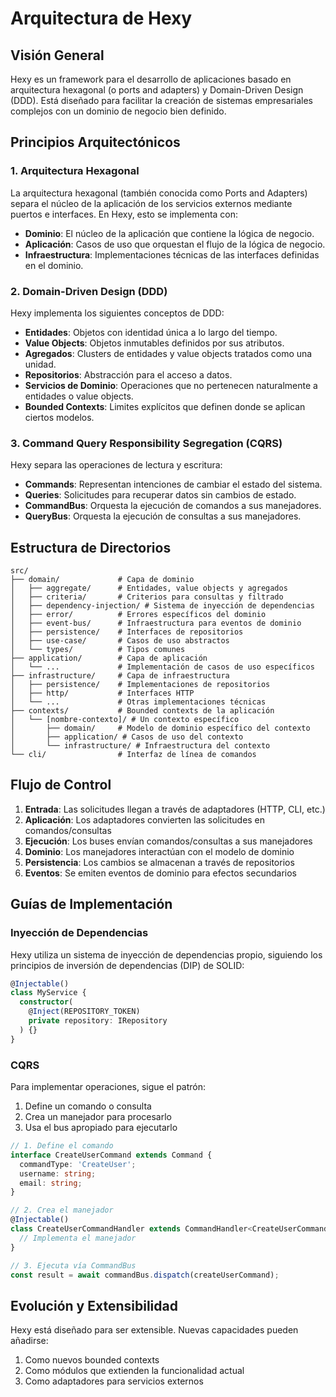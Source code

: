 # Arquitectura de Hexy

## Visión General

Hexy es un framework para el desarrollo de aplicaciones basado en arquitectura hexagonal (o ports and adapters) y Domain-Driven Design (DDD). Está diseñado para facilitar la creación de sistemas empresariales complejos con un dominio de negocio bien definido.

## Principios Arquitectónicos

### 1. Arquitectura Hexagonal

La arquitectura hexagonal (también conocida como Ports and Adapters) separa el núcleo de la aplicación de los servicios externos mediante puertos e interfaces. En Hexy, esto se implementa con:

- **Dominio**: El núcleo de la aplicación que contiene la lógica de negocio.
- **Aplicación**: Casos de uso que orquestan el flujo de la lógica de negocio.
- **Infraestructura**: Implementaciones técnicas de las interfaces definidas en el dominio.

### 2. Domain-Driven Design (DDD)

Hexy implementa los siguientes conceptos de DDD:

- **Entidades**: Objetos con identidad única a lo largo del tiempo.
- **Value Objects**: Objetos inmutables definidos por sus atributos.
- **Agregados**: Clusters de entidades y value objects tratados como una unidad.
- **Repositorios**: Abstracción para el acceso a datos.
- **Servicios de Dominio**: Operaciones que no pertenecen naturalmente a entidades o value objects.
- **Bounded Contexts**: Limites explícitos que definen donde se aplican ciertos modelos.

### 3. Command Query Responsibility Segregation (CQRS)

Hexy separa las operaciones de lectura y escritura:

- **Commands**: Representan intenciones de cambiar el estado del sistema.
- **Queries**: Solicitudes para recuperar datos sin cambios de estado.
- **CommandBus**: Orquesta la ejecución de comandos a sus manejadores.
- **QueryBus**: Orquesta la ejecución de consultas a sus manejadores.

## Estructura de Directorios

```
src/
├── domain/             # Capa de dominio
│   ├── aggregate/      # Entidades, value objects y agregados
│   ├── criteria/       # Criterios para consultas y filtrado
│   ├── dependency-injection/ # Sistema de inyección de dependencias
│   ├── error/          # Errores específicos del dominio
│   ├── event-bus/      # Infraestructura para eventos de dominio
│   ├── persistence/    # Interfaces de repositorios
│   ├── use-case/       # Casos de uso abstractos
│   └── types/          # Tipos comunes
├── application/        # Capa de aplicación
│   └── ...             # Implementación de casos de uso específicos
├── infrastructure/     # Capa de infraestructura
│   ├── persistence/    # Implementaciones de repositorios
│   ├── http/           # Interfaces HTTP
│   └── ...             # Otras implementaciones técnicas
├── contexts/           # Bounded contexts de la aplicación
│   └── [nombre-contexto]/ # Un contexto específico
│       ├── domain/     # Modelo de dominio específico del contexto
│       ├── application/ # Casos de uso del contexto
│       └── infrastructure/ # Infraestructura del contexto
└── cli/                # Interfaz de línea de comandos
```

## Flujo de Control

1. **Entrada**: Las solicitudes llegan a través de adaptadores (HTTP, CLI, etc.)
2. **Aplicación**: Los adaptadores convierten las solicitudes en comandos/consultas
3. **Ejecución**: Los buses envían comandos/consultas a sus manejadores
4. **Dominio**: Los manejadores interactúan con el modelo de dominio
5. **Persistencia**: Los cambios se almacenan a través de repositorios
6. **Eventos**: Se emiten eventos de dominio para efectos secundarios

## Guías de Implementación

### Inyección de Dependencias

Hexy utiliza un sistema de inyección de dependencias propio, siguiendo los principios de inversión de dependencias (DIP) de SOLID:

```typescript
@Injectable()
class MyService {
  constructor(
    @Inject(REPOSITORY_TOKEN)
    private repository: IRepository
  ) {}
}
```

### CQRS

Para implementar operaciones, sigue el patrón:

1. Define un comando o consulta
2. Crea un manejador para procesarlo
3. Usa el bus apropiado para ejecutarlo

```typescript
// 1. Define el comando
interface CreateUserCommand extends Command {
  commandType: 'CreateUser';
  username: string;
  email: string;
}

// 2. Crea el manejador
@Injectable()
class CreateUserCommandHandler extends CommandHandler<CreateUserCommand, User> {
  // Implementa el manejador
}

// 3. Ejecuta vía CommandBus
const result = await commandBus.dispatch(createUserCommand);
```

## Evolución y Extensibilidad

Hexy está diseñado para ser extensible. Nuevas capacidades pueden añadirse:

1. Como nuevos bounded contexts
2. Como módulos que extienden la funcionalidad actual
3. Como adaptadores para servicios externos 